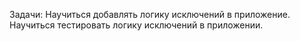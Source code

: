 Задачи:
Научиться добавлять логику исключений в приложение.
Научиться тестировать логику исключений в приложении.
